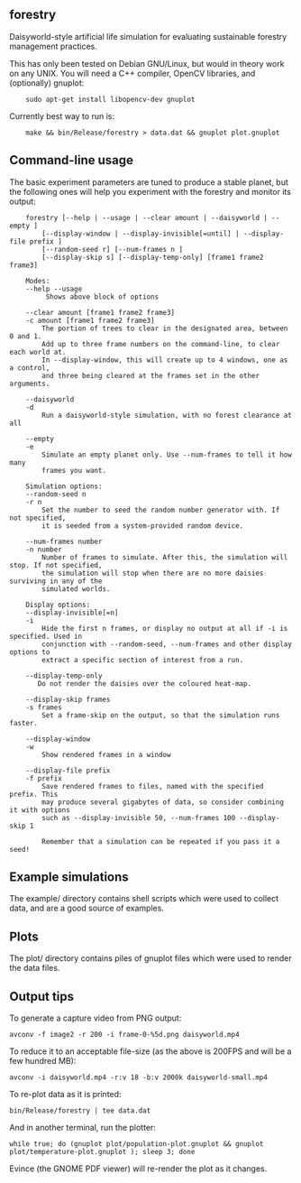forestry
--------

Daisyworld-style artificial life simulation for evaluating sustainable forestry
management practices.

This has only been tested on Debian GNU/Linux, but would in theory work on any
UNIX. You will need a C++ compiler, OpenCV libraries, and (optionally) gnuplot: 

        sudo apt-get install libopencv-dev gnuplot

Currently best way to run is:

        make && bin/Release/forestry > data.dat && gnuplot plot.gnuplot

Command-line usage
------------------
The basic experiment parameters are tuned to produce a stable planet, but the
following ones will help you experiment with the forestry and monitor its output:

        forestry [--help | --usage | --clear amount | --daisyworld | --empty ]
            [--display-window | --display-invisible[=until] | --display-file prefix ]
            [--random-seed r] [--num-frames n ]
            [--display-skip s] [--display-temp-only] [frame1 frame2 frame3]
        
        Modes:
        --help --usage
             Shows above block of options
        
        --clear amount [frame1 frame2 frame3]
        -c amount [frame1 frame2 frame3]
            The portion of trees to clear in the designated area, between 0 and 1.
            Add up to three frame numbers on the command-line, to clear each world at.
            In --display-window, this will create up to 4 windows, one as a control,
            and three being cleared at the frames set in the other arguments.
        
        --daisyworld
        -d
            Run a daisyworld-style simulation, with no forest clearance at all

        --empty
        -e
            Simulate an empty planet only. Use --num-frames to tell it how many
            frames you want.

        Simulation options:
        --random-seed n
        -r n
            Set the number to seed the random number generator with. If not specified,
            it is seeded from a system-provided random device.
        
        --num-frames number
        -n number
            Number of frames to simulate. After this, the simulation will stop. If not specified,
            the simulation will stop when there are no more daisies surviving in any of the
            simulated worlds.
        
        Display options:
        --display-invisible[=n]
        -i
            Hide the first n frames, or display no output at all if -i is specified. Used in
            conjunction with --random-seed, --num-frames and other display options to
            extract a specific section of interest from a run.
        
        --display-temp-only
           Do not render the daisies over the coloured heat-map.
        
        --display-skip frames
        -s frames
            Set a frame-skip on the output, so that the simulation runs faster.
        
        --display-window
        -w
            Show rendered frames in a window
        
        --display-file prefix
        -f prefix
            Save rendered frames to files, named with the specified prefix. This
            may produce several gigabytes of data, so consider combining it with options
            such as --display-invisible 50, --num-frames 100 --display-skip 1

            Remember that a simulation can be repeated if you pass it a seed!

Example simulations
-------------------
The example/ directory contains shell scripts which were used to collect data,
and are a good source of examples.

Plots
-----
The plot/ directory contains piles of gnuplot files which were used to render the data files.

Output tips
-----------

To generate a capture video from PNG output:

    avconv -f image2 -r 200 -i frame-0-%5d.png daisyworld.mp4

To reduce it to an acceptable file-size (as the above is 200FPS and will be a few hundred MB):

    avconv -i daisyworld.mp4 -r:v 18 -b:v 2000k daisyworld-small.mp4
    
To re-plot data as it is printed:

    bin/Release/forestry | tee data.dat

And in another terminal, run the plotter:

    while true; do (gnuplot plot/population-plot.gnuplot && gnuplot plot/temperature-plot.gnuplot ); sleep 3; done

Evince (the GNOME PDF viewer) will re-render the plot as it changes.


